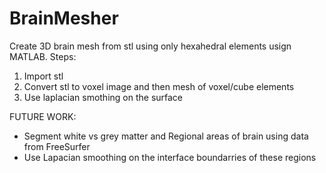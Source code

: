 # BrainMesher
Create 3D brain mesh from stl using only hexahedral elements usign MATLAB.
Steps:
1. Import stl
2. Convert stl to voxel image and then mesh of voxel/cube elements
3. Use laplacian smothing on the surface

FUTURE WORK: 
- Segment white vs grey matter and Regional areas of brain using data from FreeSurfer
- Use Lapacian smoothing on the interface boundarries of these regions
